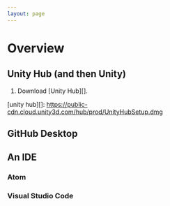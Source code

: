 ```yaml
---
layout: page
---
```


# Overview

<!-- img class="overview-image" src="" -->

## Unity Hub (and then Unity)

1. Download [Unity Hub][].

[unity hub][]: <https://public-cdn.cloud.unity3d.com/hub/prod/UnityHubSetup.dmg>

## GitHub Desktop

## An IDE

### Atom

### Visual Studio Code

<!-- Pull in repostitory-scope variables from _data/page.yml -->
